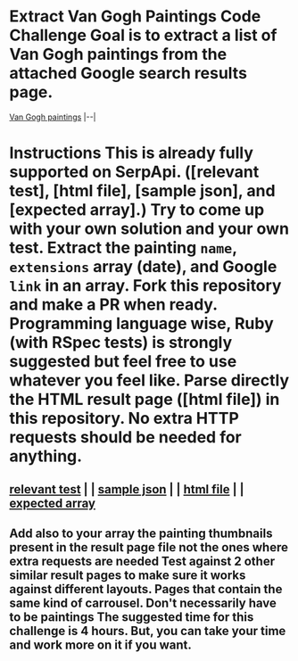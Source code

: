 # Extract Van Gogh Paintings Code Challenge Goal is to extract a list of Van Gogh paintings from the attached Google search results page.

[Van Gogh paintings](https://github.com/serpapi/code-challenge/blob/master/files/van-gogh-paintings.png?raw=true "Van Gogh paintings")
|--|
# Instructions This is already fully supported on SerpApi. ([relevant test], [html file], [sample json], and [expected array].) Try to come up with your own solution and your own test. Extract the painting `name`, `extensions` array (date), and Google `link` in an array. Fork this repository and make a PR when ready. Programming language wise, Ruby (with RSpec tests) is strongly suggested but feel free to use whatever you feel like. Parse directly the HTML result page ([html file]) in this repository. No extra HTTP requests should be needed for anything.
[relevant test](https://github.com/serpapi/test-knowledge-graph-desktop/blob/master/spec/knowledge_graph_claude_monet_paintings_spec.rb)
|
|
[sample json](https://raw.githubusercontent.com/serpapi/code-challenge/master/files/van-gogh-paintings.json)
|
|
[html file](https://raw.githubusercontent.com/serpapi/code-challenge/master/files/van-gogh-paintings.html)
|
|
[expected array](https://raw.githubusercontent.com/serpapi/code-challenge/master/files/expected-array.json)
---
Add also to your array the painting thumbnails present in the result page file 
not the ones where extra requests are needed Test against 2 other similar result pages to make sure it works against different layouts. 
Pages that contain the same kind of carrousel. Don't necessarily have to be paintings 
The suggested time for this challenge is 4 hours. But, you can take your time and work more on it if you want.
--
